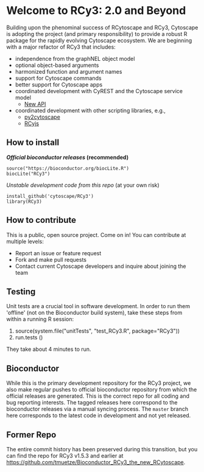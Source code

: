 # Welcome to RCy3: 2.0 and Beyond
Building upon the phenominal success of RCytoscape and RCy3, Cytoscape is adopting the project (and primary responsibility) 
to provide a robust R package for the rapidly evolving Cytoscape ecosystem. We are beginning with a major refactor of RCy3
that includes:

* independence from the graphNEL object model
* optional object-based arguments
* harmonized function and argument names
* support for Cytoscape commands
* better support for Cytoscape apps
* coordinated development with CyREST and the Cytoscape service model
  * [New API](https://github.com/cytoscape/cyrest/issues?utf8=%E2%9C%93&q=is%3Aissue+is%3Aopen+label%3A%22new+api%22+)
* coordinated development with other scripting libraries, e.g., 
  * [py2cytoscape](https://github.com/cytoscape/py2cytoscape)
  * [RCyjs](http://bioconductor.org/packages/release/bioc/html/RCyjs.html)

## How to install
**_Official bioconductor releases_ (recommended)**
```
source("https://bioconductor.org/biocLite.R")
biocLite("RCy3")
```

_Unstable development code from this repo_ (at your own risk)
```
install_github('cytoscape/RCy3')
library(RCy3)
```

## How to contribute
This is a public, open source project. Come on in! You can contribute at multiple levels:

* Report an issue or feature request
* Fork and make pull requests
* Contact current Cytoscape developers and inquire about joining the team

## Testing
Unit tests are a crucial tool in software development.
In order to run them 'offline' (not on the Bioconductor build system),
take these steps from within a running R session:

  1) source(system.file("unitTests", "test_RCy3.R", package="RCy3"))
  2) run.tests ()

They take about 4 minutes to run.

## Bioconductor
While this is the primary development repository for the RCy3 project, we also make regular pushes to official bioconductor repository from which the official releases are generated. This is the correct repo for all coding and bug reporting interests. The tagged releases here correspond to the bioconductor releases via a manual syncing process. The `master` branch here corresponds to the latest code in development and not yet released. 

## Former Repo
The entire commit history has been preserved during this transition, but you can find the repo for RCy3 v1.5.3 and earlier
at https://github.com/tmuetze/Bioconductor_RCy3_the_new_RCytoscape.
